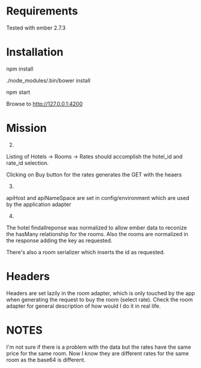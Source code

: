 # Requirements
Tested with ember 2.7.3

# Installation

npm install

./node_modules/.bin/bower install

npm start

Browse to http://127.0.0.1:4200

# Mission

2)

Listing of Hotels -> Rooms -> Rates should accomplish the hotel_id and rate_id selection.

Clicking on Buy button for the rates generates the GET with the heaers

3)

apiHost and apiNameSpace are set in config/environment which are used by the application adapter

4)

The hotel findallreponse was normalized to allow ember data to reconize the hasMany relationship for the rooms. Also the rooms are normalized in the response adding the key as requested. 

There's also a room serializer which inserts the id as requested.

# Headers

Headers are set lazily in the room adapter, which is only touched by the app when generating the request to buy the room (select rate). Check the room adapter for general description of how would I do it in real life.

# NOTES

I'm not sure if there is a problem with the data but the rates have the same price for the same room. Now I know they are different rates for the same room as the base64 is different.